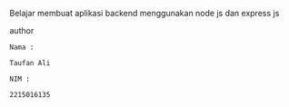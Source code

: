 Belajar membuat aplikasi backend menggunakan node js dan express js

author

    Nama :
    
    Taufan Ali
    
    NIM :

    2215016135